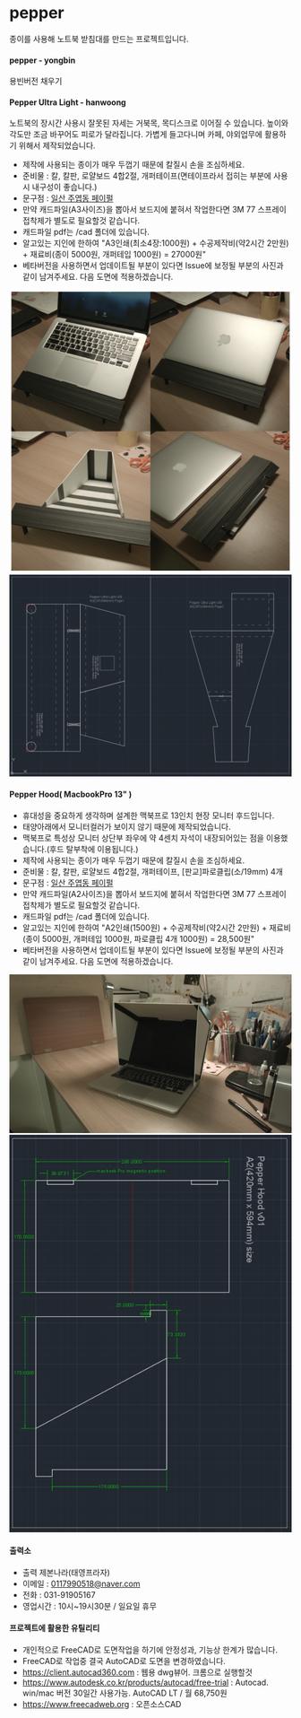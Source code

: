 # pepper
종이를 사용해 노트북 받침대를 만드는 프로젝트입니다.

#### pepper - yongbin
용빈버전 채우기

#### Pepper Ultra Light - hanwoong
노트북의 장시간 사용시 잘못된 자세는 거북목, 목디스크로 이어질 수 있습니다.
높이와 각도만 조금 바꾸어도 피로가 달라집니다.
가볍게 들고다니며 카페, 야외업무에 활용하기 위해서 제작되었습니다.

- 제작에 사용되는 종이가 매우 두껍기 때문에 칼질시 손을 조심하세요.
- 준비물 : 칼, 칼판, 로얄보드 4합2절, 개퍼테이프(면테이프라서 접히는 부분에 사용시 내구성이 좋습니다.)
- 문구점 : [일산 주엽동 페이펄](https://www.google.co.kr/maps/place/페이펄문구센터+주엽지점/@37.6682435,126.7643637,15z/data=!4m5!3m4!1s0x0:0x9e9ea9640693357b!8m2!3d37.6682435!4d126.7643637) 
- 만약 캐드파일(A3사이즈)을 뽑아서 보드지에 붙혀서 작업한다면 3M 77 스프레이접착제가 별도로 필요할것 같습니다.
- 캐드파일 pdf는 /cad 폴더에 있습니다.
- 알고있는 지인에 한하여 "A3인쇄(최소4장:1000원) + 수공제작비(약2시간 2만원) + 재료비(종이 5000원, 개퍼테입 1000원) = 27000원"
- 베타버전을 사용하면서 업데이트될 부분이 있다면 Issue에 보정될 부분의 사진과 같이 남겨주세요. 다음 도면에 적용하겠습니다.

![alt_preview_pepper_ultra_light](https://raw.githubusercontent.com/lazypic/pepper/master/cad/preview_pepper_ultra_light.png)
![alt_screenshot_pepper_ultra_light](https://raw.githubusercontent.com/lazypic/pepper/master/cad/screenshot_pepper_ultra_light.png)

#### Pepper Hood( MacbookPro 13" )
- 휴대성을 중요하게 생각하며 설계한 맥북프로 13인치 현장 모니터 후드입니다.
- 태양아래에서 모니터컬러가 보이지 않기 때문에 제작되었습니다.
- 맥북프로 특성상 모니터 상단부 좌우에 약 4센치 자석이 내장되어있는 점을 이용했습니다.(후드 탈부착에 이용됩니다.)
- 제작에 사용되는 종이가 매우 두껍기 때문에 칼질시 손을 조심하세요.
- 준비물 : 칼, 칼판, 로얄보드 4합2절, 개퍼테이프, [판교]파로클립(소/19mm) 4개
- 문구점 : [일산 주엽동 페이펄](https://www.google.co.kr/maps/place/페이펄문구센터+주엽지점/@37.6682435,126.7643637,15z/data=!4m5!3m4!1s0x0:0x9e9ea9640693357b!8m2!3d37.6682435!4d126.7643637) 
- 만약 캐드파일(A2사이즈)을 뽑아서 보드지에 붙혀서 작업한다면 3M 77 스프레이접착제가 별도로 필요할것 같습니다.
- 캐드파일 pdf는 /cad 폴더에 있습니다.
- 알고있는 지인에 한하여 "A2인쇄(1500원) + 수공제작비(약2시간 2만원) + 재료비(종이 5000원, 개퍼테입 1000원, 파로클립 4개 1000원) = 28,500원"
- 베타버전을 사용하면서 업데이트될 부분이 있다면 Issue에 보정될 부분의 사진과 같이 남겨주세요. 다음 도면에 적용하겠습니다.

![alt_preview_pepper_hood](https://raw.githubusercontent.com/lazypic/pepper/master/cad/preview_pepper_hood.jpg)
![alt_screenshot_pepper_hood](https://raw.githubusercontent.com/lazypic/pepper/master/cad/screenshot_pepper_hood.png)

#### 출력소
- 출력 제본나라(태영프라자)
- 이메일 : 0117990518@naver.com
- 전화 : 031-91905167
- 영업시간 : 10시~19시30분 / 일요일 휴무

#### 프로젝트에 활용한 유틸리티
- 개인적으로 FreeCAD로 도면작업을 하기에 안정성과, 기능상 한계가 많습니다.
- FreeCAD로 작업중 결국 AutoCAD로 도면을 변경하였습니다.
- https://client.autocad360.com : 웹용 dwg뷰어. 크롬으로 실행할것
- https://www.autodesk.co.kr/products/autocad/free-trial : Autocad. win/mac 버전 30일간 사용가능. AutoCAD LT / 월 68,750원
- https://www.freecadweb.org : 오픈소스CAD
